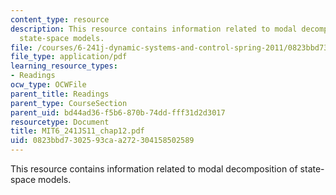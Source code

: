 ```yaml
---
content_type: resource
description: This resource contains information related to modal decomposition of
  state-space models.
file: /courses/6-241j-dynamic-systems-and-control-spring-2011/0823bbd7302593caa272304158502589_MIT6_241JS11_chap12.pdf
file_type: application/pdf
learning_resource_types:
- Readings
ocw_type: OCWFile
parent_title: Readings
parent_type: CourseSection
parent_uid: bd44ad36-f5b6-870b-74dd-fff31d2d3017
resourcetype: Document
title: MIT6_241JS11_chap12.pdf
uid: 0823bbd7-3025-93ca-a272-304158502589
---
```

This resource contains information related to modal decomposition of state-space models.

